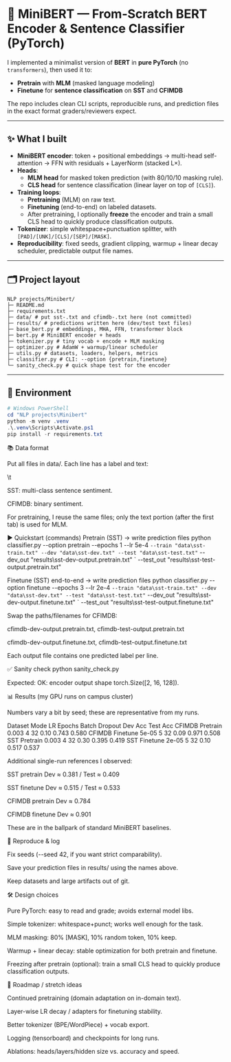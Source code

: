 # 🧠 MiniBERT — From-Scratch BERT Encoder & Sentence Classifier (PyTorch)

I implemented a minimalist version of **BERT** in **pure PyTorch** (no `transformers`), then used it to:
- **Pretrain** with **MLM** (masked language modeling)
- **Finetune** for **sentence classification** on **SST** and **CFIMDB**

The repo includes clean CLI scripts, reproducible runs, and prediction files in the exact format graders/reviewers expect.

---

## ✨ What I built

- **MiniBERT encoder**: token + positional embeddings → multi-head self-attention → FFN with residuals + LayerNorm (stacked L×).
- **Heads**:
  - **MLM head** for masked token prediction (with 80/10/10 masking rule).
  - **CLS head** for sentence classification (linear layer on top of `[CLS]`).
- **Training loops**:
  - **Pretraining** (MLM) on raw text.
  - **Finetuning** (end-to-end) on labeled datasets.
  - After pretraining, I optionally **freeze** the encoder and train a small CLS head to quickly produce classification outputs.
- **Tokenizer**: simple whitespace+punctuation splitter, with `[PAD]/[UNK]/[CLS]/[SEP]/[MASK]`.
- **Reproducibility**: fixed seeds, gradient clipping, warmup + linear decay scheduler, predictable output file names.

---

## 🗂 Project layout
```
NLP projects/Minibert/
├─ README.md
├─ requirements.txt
├─ data/ # put sst-.txt and cfimdb-.txt here (not committed)
├─ results/ # predictions written here (dev/test text files)
├─ base_bert.py # embeddings, MHA, FFN, transformer block
├─ bert.py # MiniBERT encoder + heads
├─ tokenizer.py # tiny vocab + encode + MLM masking
├─ optimizer.py # AdamW + warmup/linear scheduler
├─ utils.py # datasets, loaders, helpers, metrics
├─ classifier.py # CLI: --option {pretrain,finetune}
└─ sanity_check.py # quick shape test for the encoder
```
---

## 🔧 Environment

```powershell
# Windows PowerShell
cd "NLP projects\Minibert"
python -m venv .venv
.\.venv\Scripts\Activate.ps1
pip install -r requirements.txt
```
📚 Data format

Put all files in data/. Each line has a label and text:

<label>\t<text>


SST: multi-class sentence sentiment.

CFIMDB: binary sentiment.

For pretraining, I reuse the same files; only the text portion (after the first tab) is used for MLM.

▶️ Quickstart (commands)
Pretrain (SST) → write prediction files
python classifier.py --option pretrain --epochs 1 --lr 5e-4 `
  --train "data\sst-train.txt" --dev "data\sst-dev.txt" --test "data\sst-test.txt" `
  --dev_out  "results\sst-dev-output.pretrain.txt" `
  --test_out "results\sst-test-output.pretrain.txt"

Finetune (SST) end-to-end → write prediction files
python classifier.py --option finetune --epochs 3 --lr 2e-4 `
  --train "data\sst-train.txt" --dev "data\sst-dev.txt" --test "data\sst-test.txt" `
  --dev_out  "results\sst-dev-output.finetune.txt" `
  --test_out "results\sst-test-output.finetune.txt"


Swap the paths/filenames for CFIMDB:

cfimdb-dev-output.pretrain.txt, cfimdb-test-output.pretrain.txt

cfimdb-dev-output.finetune.txt, cfimdb-test-output.finetune.txt

Each output file contains one predicted label per line.

✅ Sanity check
python sanity_check.py


Expected: OK: encoder output shape torch.Size([2, 16, 128]).

📊 Results (my GPU runs on campus cluster)

Numbers vary a bit by seed; these are representative from my runs.

Dataset	Mode	LR	Epochs	Batch	Dropout	Dev Acc	Test Acc
CFIMDB	Pretrain	0.003	4	32	0.10	0.743	0.580
CFIMDB	Finetune	5e-05	5	32	0.09	0.971	0.508
SST	Pretrain	0.003	4	32	0.30	0.395	0.419
SST	Finetune	2e-05	5	32	0.10	0.517	0.537

Additional single-run references I observed:

SST pretrain Dev ≈ 0.381 / Test ≈ 0.409

SST finetune Dev ≈ 0.515 / Test ≈ 0.533

CFIMDB pretrain Dev ≈ 0.784

CFIMDB finetune Dev ≈ 0.901

These are in the ballpark of standard MiniBERT baselines.

🧪 Reproduce & log

Fix seeds (--seed 42, if you want strict comparability).

Save your prediction files in results/ using the names above.

Keep datasets and large artifacts out of git.

🛠 Design choices

Pure PyTorch: easy to read and grade; avoids external model libs.

Simple tokenizer: whitespace+punct; works well enough for the task.

MLM masking: 80% [MASK], 10% random token, 10% keep.

Warmup + linear decay: stable optimization for both pretrain and finetune.

Freezing after pretrain (optional): train a small CLS head to quickly produce classification outputs.

📌 Roadmap / stretch ideas

Continued pretraining (domain adaptation on in-domain text).

Layer-wise LR decay / adapters for finetuning stability.

Better tokenizer (BPE/WordPiece) + vocab export.

Logging (tensorboard) and checkpoints for long runs.

Ablations: heads/layers/hidden size vs. accuracy and speed.